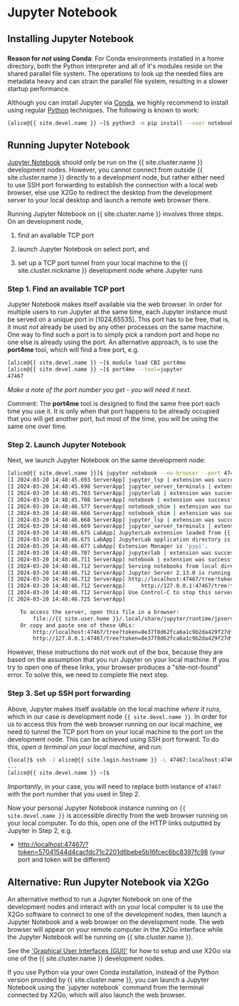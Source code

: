 # Jupyter Notebook

## Installing Jupyter Notebook

<div class="alert alert-warning" role="alert" style="margin-top: 3ex" markdown="1">

**Reason for _not_ using Conda**: For Conda environments installed in
a home directory, both the Python interpreter and all of it's modules
reside on the shared parallel file system.  The operations to look up
the needed files are metadata heavy and can strain the parallel file
system, resulting in a slower startup performance.

</div>

Although you can install Jupyter via [Conda], we highly recommend to
install using regular [Python] techniques. The following is known to
work:

```sh
[alice@{{ site.devel.name }} ~]$ python3 -m pip install --user notebook
```

## Running Jupyter Notebook

[Jupyter Notebook] should only be run on the {{ site.cluster.name }}
development nodes. However, you cannot connect from outside
{{ site.cluster.name }} directly to a development node, but rather
either need to use SSH port forwarding to establish the connection
with a local web browser, else use X2Go to redirect the desktop from
the development server to your local desktop and launch a remote web
browser there.

Running Jupyter Notebook on {{ site.cluster.name }} involves three
steps.  On an development node,

1. find an available TCP port

2. launch Jupyter Notebook on select port, and

3. set up a TCP port tunnel from your local machine to the {{
   site.cluster.nickname }} development node where Jupyter runs


### Step 1. Find an available TCP port

Jupyter Notebook makes itself available via the web browser.  In order
for multiple users to run Jupyter at the same time, each Jupyter
instance must be served on a unique port in [1024,65535].  This port
has to be free, that is, it must _not_ already be used by any other
processes on the same machine.  One way to find such a port is to
simply pick a random port and hope no one else is already using the
port.  An alternative approach, is to use the **port4me** tool, which
will find a free port, e.g.

```sh
[alice@{{ site.devel.name }} ~]$ module load CBI port4me
[alice@{{ site.devel.name }} ~]$ port4me --tool=jupyter
47467
```

_Make a note of the port number you get - you will need it next._

Comment: The **port4me** tool is designed to find the same free port
each time you use it. It is only when that port happens to be already
occupied that you will get another port, but most of the time, you
will be using the same one over time.


### Step 2. Launch Jupyter Notebook

Next, we launch Jupyter Notebook on the same development node:

```sh
[alice@{{ site.devel.name }}]$ jupyter notebook --no-browser --port 47467
[I 2024-03-20 14:48:45.693 ServerApp] jupyter_lsp | extension was successfully linked.
[I 2024-03-20 14:48:45.698 ServerApp] jupyter_server_terminals | extension was successfully linked.
[I 2024-03-20 14:48:45.703 ServerApp] jupyterlab | extension was successfully linked.
[I 2024-03-20 14:48:45.708 ServerApp] notebook | extension was successfully linked.
[I 2024-03-20 14:48:46.577 ServerApp] notebook_shim | extension was successfully linked.
[I 2024-03-20 14:48:46.666 ServerApp] notebook_shim | extension was successfully loaded.
[I 2024-03-20 14:48:46.668 ServerApp] jupyter_lsp | extension was successfully loaded.
[I 2024-03-20 14:48:46.669 ServerApp] jupyter_server_terminals | extension was successfully loaded.
[I 2024-03-20 14:48:46.675 LabApp] JupyterLab extension loaded from {{ site.user.home }}/.local/lib/python3.11/site-packages/jupyterlab
[I 2024-03-20 14:48:46.675 LabApp] JupyterLab application directory is {{ site.user.home }}/.local/share/jupyter/lab
[I 2024-03-20 14:48:46.677 LabApp] Extension Manager is 'pypi'.
[I 2024-03-20 14:48:46.707 ServerApp] jupyterlab | extension was successfully loaded.
[I 2024-03-20 14:48:46.711 ServerApp] notebook | extension was successfully loaded.
[I 2024-03-20 14:48:46.712 ServerApp] Serving notebooks from local directory: {{ site.user.home }}
[I 2024-03-20 14:48:46.712 ServerApp] Jupyter Server 2.13.0 is running at:
[I 2024-03-20 14:48:46.712 ServerApp] http://localhost:47467/tree?token=8e37f8d62fca6a1c9b2da429f27df5ebcec706a808c3a8f2
[I 2024-03-20 14:48:46.712 ServerApp]     http://127.0.0.1:47467/tree?token=8e37f8d62fca6a1c9b2da429f27df5ebcec706a808c3a8f2
[I 2024-03-20 14:48:46.712 ServerApp] Use Control-C to stop this server and shut down all kernels (twice to skip confirmation).
[C 2024-03-20 14:48:46.725 ServerApp]

    To access the server, open this file in a browser:
        file://{{ site.user.home }}/.local/share/jupyter/runtime/jpserver-2853162-open.html
    Or copy and paste one of these URLs:
        http://localhost:47467/tree?token=8e37f8d62fca6a1c9b2da429f27df5ebcec706a808c3a8f2
        http://127.0.0.1:47467/tree?token=8e37f8d62fca6a1c9b2da429f27df5ebcec706a808c3a8f2
```

However, these instructions do _not_ work out of the box, because they
are based on the assumption that you run Jupyter on your local
machine.  If you try to open one of these links, your browser produces
a "site-not-found" error.  To solve this, we need to complete the next
step.


### Step 3. Set up SSH port forwarding 

Above, Jupyter makes itself available on the local machine _where it
runs_, which in our case is development node `{{ site.devel.name }}`.
In order for us to access this from the web browser running on our
local machine, we need to tunnel the TCP port from on your local
machine to the port on the development node.  This can be achieved
using SSH port forward. To do this, _open a terminal on your local
machine_, and run:

```sh
{local}$ ssh -J alice@{{ site.login.hostname }} -L 47467:localhost:47467 alice@{{ site.devel.name }}
...
[alice@{{ site.devel.name }} ~]$ 
```
_Importantly_, in your case, you will need to replace both instance of
`47467` with the port number that you used in Step 2.


Now your personal Jupyter Notebook instance running on
`{{ site.devel.name }}` is accessible directly from the web
browser running on your local computer.  To do this, open one of the
HTTP links outputted by Jupyter in Step 2, e.g.
  
 * <http://localhost:47467/?token=57041544d4cacfdc71c2201d6bebe5b16fcec6bc8397fc98> (your port and token will be different)


## Alternative: Run Jupyter Notebook via X2Go

An alternative method to run a Jupyter Notebook on one of the
development nodes and interact with on your local computer is to use
the X2Go software to connect to one of the development nodes, then
launch a Jupyter Notebook and a web browser on the development
node. The web browser will appear on your remote computer in the X2Go
interface while the Jupyter Notebook will be running on
{{ site.cluster.name }}.

See the ['Graphical User Interfaces (GUI)'] for how to setup and use
X2Go via one of the {{ site.cluster.name }} development nodes.


<div class="alert alert-info" role="alert" markdown="1">
If you use Python via your own Conda installation, instead of the
Python version provided by {{ site.cluster.name }}, you can launch a
Jupyter Notebook using the `jupyter notebook` command from the
terminal connected by X2Go, which will also launch the web browser.
</div>



[Jupyter Notebook]: https://jupyter-notebook.readthedocs.io/en/stable/
['Graphical User Interfaces (GUI)']: /hpc/howto/gui-x11fwd.html
[Conda]: /hpc/howto/conda.html
[Python]: /hpc/howto/python.html

